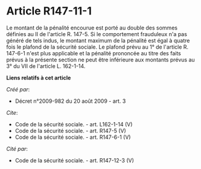 # Article R147-11-1

Le montant de la pénalité encourue est porté au double des sommes définies au II de l'article R. 147-5. Si le comportement
frauduleux n'a pas généré de tels indus, le montant maximum de la pénalité est égal à quatre fois le plafond de la sécurité
sociale. Le plafond prévu au 1° de l'article R. 147-6-1 n'est plus applicable et la pénalité prononcée au titre des faits
prévus à la présente section ne peut être inférieure aux montants prévus au 3° du VII de l'article L. 162-1-14.

**Liens relatifs à cet article**

_Créé par_:

  - Décret n°2009-982 du 20 août 2009 - art. 3

_Cite_:

  - Code de la sécurité sociale. - art. L162-1-14 (V)
  - Code de la sécurité sociale. - art. R147-5 (V)
  - Code de la sécurité sociale. - art. R147-6-1 (V)

_Cité par_:

  - Code de la sécurité sociale. - art. R147-12-3 (V)
